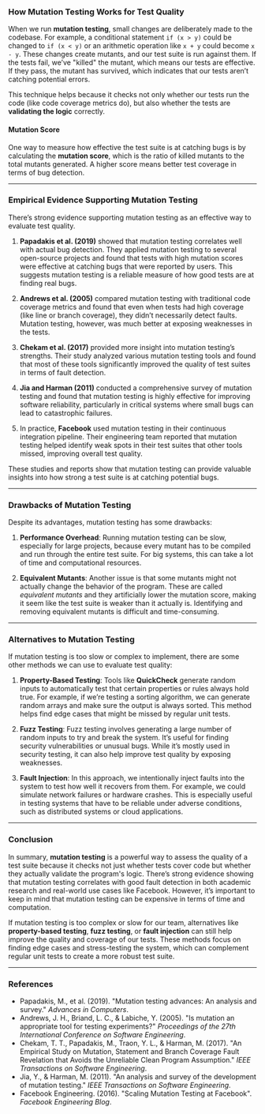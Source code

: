 ### How Mutation Testing Works for Test Quality

When we run **mutation testing**, small changes are deliberately made to the codebase. For example, a conditional statement `if (x > y)` could be changed to `if (x < y)` or an arithmetic operation like `x + y` could become `x - y`. These changes create mutants, and our test suite is run against them. If the tests fail, we’ve "killed" the mutant, which means our tests are effective. If they pass, the mutant has survived, which indicates that our tests aren’t catching potential errors.

This technique helps because it checks not only whether our tests run the code (like code coverage metrics do), but also whether the tests are **validating the logic** correctly.

#### Mutation Score

One way to measure how effective the test suite is at catching bugs is by calculating the **mutation score**, which is the ratio of killed mutants to the total mutants generated. A higher score means better test coverage in terms of bug detection.

---

### Empirical Evidence Supporting Mutation Testing

There’s strong evidence supporting mutation testing as an effective way to evaluate test quality.

1. **Papadakis et al. (2019)** showed that mutation testing correlates well with actual bug detection. They applied mutation testing to several open-source projects and found that tests with high mutation scores were effective at catching bugs that were reported by users. This suggests mutation testing is a reliable measure of how good tests are at finding real bugs.

2. **Andrews et al. (2005)** compared mutation testing with traditional code coverage metrics and found that even when tests had high coverage (like line or branch coverage), they didn’t necessarily detect faults. Mutation testing, however, was much better at exposing weaknesses in the tests.

3. **Chekam et al. (2017)** provided more insight into mutation testing’s strengths. Their study analyzed various mutation testing tools and found that most of these tools significantly improved the quality of test suites in terms of fault detection.

4. **Jia and Harman (2011)** conducted a comprehensive survey of mutation testing and found that mutation testing is highly effective for improving software reliability, particularly in critical systems where small bugs can lead to catastrophic failures.

5. In practice, **Facebook** used mutation testing in their continuous integration pipeline. Their engineering team reported that mutation testing helped identify weak spots in their test suites that other tools missed, improving overall test quality.

These studies and reports show that mutation testing can provide valuable insights into how strong a test suite is at catching potential bugs.

---

### Drawbacks of Mutation Testing

Despite its advantages, mutation testing has some drawbacks:

1. **Performance Overhead**: Running mutation testing can be slow, especially for large projects, because every mutant has to be compiled and run through the entire test suite. For big systems, this can take a lot of time and computational resources.

2. **Equivalent Mutants**: Another issue is that some mutants might not actually change the behavior of the program. These are called *equivalent mutants* and they artificially lower the mutation score, making it seem like the test suite is weaker than it actually is. Identifying and removing equivalent mutants is difficult and time-consuming.

---

### Alternatives to Mutation Testing

If mutation testing is too slow or complex to implement, there are some other methods we can use to evaluate test quality:

1. **Property-Based Testing**: Tools like **QuickCheck** generate random inputs to automatically test that certain properties or rules always hold true. For example, if we’re testing a sorting algorithm, we can generate random arrays and make sure the output is always sorted. This method helps find edge cases that might be missed by regular unit tests.

2. **Fuzz Testing**: Fuzz testing involves generating a large number of random inputs to try and break the system. It’s useful for finding security vulnerabilities or unusual bugs. While it’s mostly used in security testing, it can also help improve test quality by exposing weaknesses.

3. **Fault Injection**: In this approach, we intentionally inject faults into the system to test how well it recovers from them. For example, we could simulate network failures or hardware crashes. This is especially useful in testing systems that have to be reliable under adverse conditions, such as distributed systems or cloud applications.

---

### Conclusion

In summary, **mutation testing** is a powerful way to assess the quality of a test suite because it checks not just whether tests cover code but whether they actually validate the program's logic. There’s strong evidence showing that mutation testing correlates with good fault detection in both academic research and real-world use cases like Facebook. However, it’s important to keep in mind that mutation testing can be expensive in terms of time and computation.

If mutation testing is too complex or slow for our team, alternatives like **property-based testing**, **fuzz testing**, or **fault injection** can still help improve the quality and coverage of our tests. These methods focus on finding edge cases and stress-testing the system, which can complement regular unit tests to create a more robust test suite.

---

### References

- Papadakis, M., et al. (2019). "Mutation testing advances: An analysis and survey." *Advances in Computers*.
- Andrews, J. H., Briand, L. C., & Labiche, Y. (2005). "Is mutation an appropriate tool for testing experiments?" *Proceedings of the 27th International Conference on Software Engineering*.
- Chekam, T. T., Papadakis, M., Traon, Y. L., & Harman, M. (2017). "An Empirical Study on Mutation, Statement and Branch Coverage Fault Revelation that Avoids the Unreliable Clean Program Assumption." *IEEE Transactions on Software Engineering*.
- Jia, Y., & Harman, M. (2011). "An analysis and survey of the development of mutation testing." *IEEE Transactions on Software Engineering*.
- Facebook Engineering. (2016). "Scaling Mutation Testing at Facebook". *Facebook Engineering Blog*.
